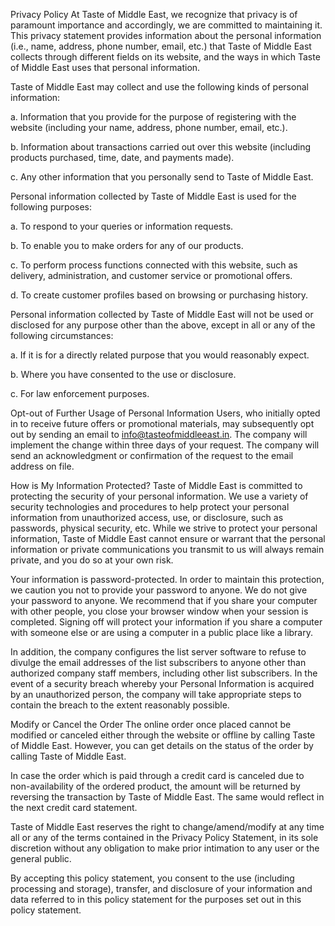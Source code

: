 Privacy Policy
At Taste of Middle East, we recognize that privacy is of paramount importance and accordingly, we are committed to maintaining it. This privacy statement provides information about the personal information (i.e., name, address, phone number, email, etc.) that Taste of Middle East collects through different fields on its website, and the ways in which Taste of Middle East uses that personal information.

Taste of Middle East may collect and use the following kinds of personal information:

a. Information that you provide for the purpose of registering with the website (including your name, address, phone number, email, etc.).

b. Information about transactions carried out over this website (including products purchased, time, date, and payments made).

c. Any other information that you personally send to Taste of Middle East.

Personal information collected by Taste of Middle East is used for the following purposes:

a. To respond to your queries or information requests.

b. To enable you to make orders for any of our products.

c. To perform process functions connected with this website, such as delivery, administration, and customer service or promotional offers.

d. To create customer profiles based on browsing or purchasing history.

Personal information collected by Taste of Middle East will not be used or disclosed for any purpose other than the above, except in all or any of the following circumstances:

a. If it is for a directly related purpose that you would reasonably expect.

b. Where you have consented to the use or disclosure.

c. For law enforcement purposes.

Opt-out of Further Usage of Personal Information
Users, who initially opted in to receive future offers or promotional materials, may subsequently opt out by sending an email to info@tasteofmiddleeast.in. The company will implement the change within three days of your request. The company will send an acknowledgment or confirmation of the request to the email address on file.

How is My Information Protected?
Taste of Middle East is committed to protecting the security of your personal information. We use a variety of security technologies and procedures to help protect your personal information from unauthorized access, use, or disclosure, such as passwords, physical security, etc. While we strive to protect your personal information, Taste of Middle East cannot ensure or warrant that the personal information or private communications you transmit to us will always remain private, and you do so at your own risk.

Your information is password-protected. In order to maintain this protection, we caution you not to provide your password to anyone. We do not give your password to anyone. We recommend that if you share your computer with other people, you close your browser window when your session is completed. Signing off will protect your information if you share a computer with someone else or are using a computer in a public place like a library.

In addition, the company configures the list server software to refuse to divulge the email addresses of the list subscribers to anyone other than authorized company staff members, including other list subscribers. In the event of a security breach whereby your Personal Information is acquired by an unauthorized person, the company will take appropriate steps to contain the breach to the extent reasonably possible.

Modify or Cancel the Order
The online order once placed cannot be modified or canceled either through the website or offline by calling Taste of Middle East. However, you can get details on the status of the order by calling Taste of Middle East.

In case the order which is paid through a credit card is canceled due to non-availability of the ordered product, the amount will be returned by reversing the transaction by Taste of Middle East. The same would reflect in the next credit card statement.

Taste of Middle East reserves the right to change/amend/modify at any time all or any of the terms contained in the Privacy Policy Statement, in its sole discretion without any obligation to make prior intimation to any user or the general public.

By accepting this policy statement, you consent to the use (including processing and storage), transfer, and disclosure of your information and data referred to in this policy statement for the purposes set out in this policy statement.
